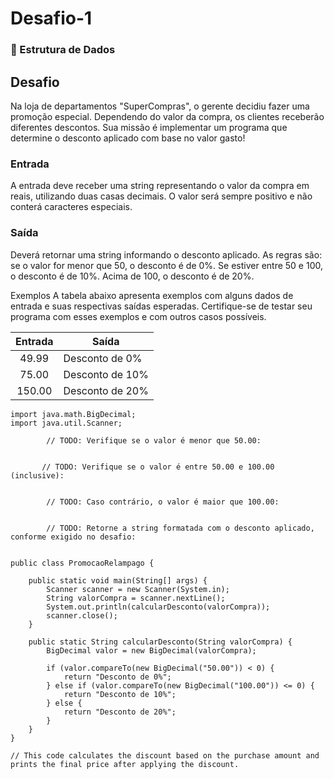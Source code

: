 # Desafio-1
###  Estrutura de Dados
## Desafio
Na loja de departamentos "SuperCompras", o gerente decidiu fazer uma promoção especial. Dependendo do valor da compra, os clientes receberão diferentes descontos. Sua missão é implementar um programa que determine o desconto aplicado com base no valor gasto!

### Entrada
A entrada deve receber uma string representando o valor da compra em reais, utilizando duas casas decimais. O valor será sempre positivo e não conterá caracteres especiais.

### Saída
Deverá retornar uma string informando o desconto aplicado. As regras são: se o valor for menor que 50, o desconto é de 0%. Se estiver entre 50 e 100, o desconto é de 10%. Acima de 100, o desconto é de 20%.

Exemplos
A tabela abaixo apresenta exemplos com alguns dados de entrada e suas respectivas saídas esperadas. Certifique-se de testar seu programa com esses exemplos e com outros casos possíveis.

| Entrada	| Saída |
| :---: | ----- |
| 49.99	| Desconto de 0% |
| 75.00	| Desconto de 10% |
| 150.00 | Desconto de 20% |

~~~~
import java.math.BigDecimal;
import java.util.Scanner;

        // TODO: Verifique se o valor é menor que 50.00:
        

       // TODO: Verifique se o valor é entre 50.00 e 100.00 (inclusive):
       

        // TODO: Caso contrário, o valor é maior que 100.00:
        
        
        // TODO: Retorne a string formatada com o desconto aplicado, conforme exigido no desafio:


public class PromocaoRelampago {

    public static void main(String[] args) {
        Scanner scanner = new Scanner(System.in);
        String valorCompra = scanner.nextLine();
        System.out.println(calcularDesconto(valorCompra));
        scanner.close();
    }

    public static String calcularDesconto(String valorCompra) {
        BigDecimal valor = new BigDecimal(valorCompra);

        if (valor.compareTo(new BigDecimal("50.00")) < 0) {
            return "Desconto de 0%";
        } else if (valor.compareTo(new BigDecimal("100.00")) <= 0) {
            return "Desconto de 10%";
        } else {
            return "Desconto de 20%";
        }
    }
}

// This code calculates the discount based on the purchase amount and prints the final price after applying the discount.

~~~~
